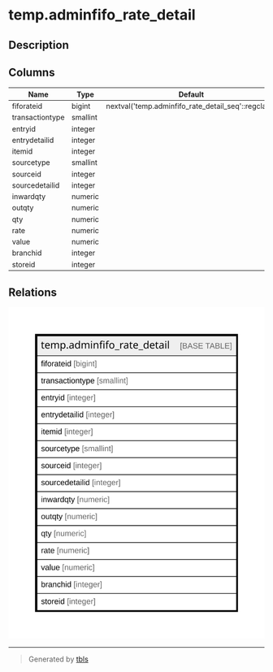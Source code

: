 # temp.adminfifo_rate_detail

## Description

## Columns

| Name | Type | Default | Nullable | Children | Parents | Comment |
| ---- | ---- | ------- | -------- | -------- | ------- | ------- |
| fiforateid | bigint | nextval('temp.adminfifo_rate_detail_seq'::regclass) | false |  |  |  |
| transactiontype | smallint |  | true |  |  |  |
| entryid | integer |  | true |  |  |  |
| entrydetailid | integer |  | true |  |  |  |
| itemid | integer |  | true |  |  |  |
| sourcetype | smallint |  | true |  |  |  |
| sourceid | integer |  | true |  |  |  |
| sourcedetailid | integer |  | true |  |  |  |
| inwardqty | numeric |  | true |  |  |  |
| outqty | numeric |  | true |  |  |  |
| qty | numeric |  | true |  |  |  |
| rate | numeric |  | true |  |  |  |
| value | numeric |  | true |  |  |  |
| branchid | integer |  | true |  |  |  |
| storeid | integer |  | true |  |  |  |

## Relations

![er](temp.adminfifo_rate_detail.svg)

---

> Generated by [tbls](https://github.com/k1LoW/tbls)
